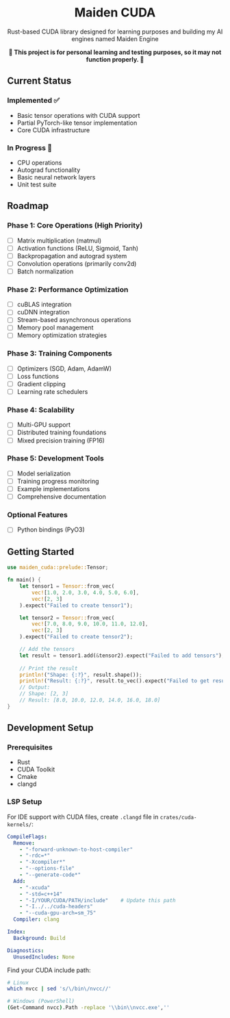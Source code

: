 <div align="center">
    <h1>Maiden CUDA</h1>
    <p>Rust-based CUDA library designed for learning purposes and building my AI engines named Maiden Engine</p>
    <strong>🚧 This project is for personal learning and testing purposes, so it may not function properly. 🚧</strong>
</div>

## Current Status

### Implemented ✅
- Basic tensor operations with CUDA support
- Partial PyTorch-like tensor implementation
- Core CUDA infrastructure

### In Progress 🚧
- CPU operations
- Autograd functionality
- Basic neural network layers
- Unit test suite

## Roadmap

### Phase 1: Core Operations (High Priority)
- [ ] Matrix multiplication (matmul)
- [ ] Activation functions (ReLU, Sigmoid, Tanh)
- [ ] Backpropagation and autograd system
- [ ] Convolution operations (primarily conv2d)
- [ ] Batch normalization

### Phase 2: Performance Optimization
- [ ] cuBLAS integration
- [ ] cuDNN integration
- [ ] Stream-based asynchronous operations
- [ ] Memory pool management
- [ ] Memory optimization strategies

### Phase 3: Training Components
- [ ] Optimizers (SGD, Adam, AdamW)
- [ ] Loss functions
- [ ] Gradient clipping
- [ ] Learning rate schedulers

### Phase 4: Scalability
- [ ] Multi-GPU support
- [ ] Distributed training foundations
- [ ] Mixed precision training (FP16)

### Phase 5: Development Tools
- [ ] Model serialization
- [ ] Training progress monitoring
- [ ] Example implementations
- [ ] Comprehensive documentation

### Optional Features
- [ ] Python bindings (PyO3)

## Getting Started

```rust
use maiden_cuda::prelude::Tensor;

fn main() {
    let tensor1 = Tensor::from_vec(
        vec![1.0, 2.0, 3.0, 4.0, 5.0, 6.0],
        vec![2, 3]
    ).expect("Failed to create tensor1");

    let tensor2 = Tensor::from_vec(
        vec![7.0, 8.0, 9.0, 10.0, 11.0, 12.0],
        vec![2, 3]
    ).expect("Failed to create tensor2");

    // Add the tensors
    let result = tensor1.add(&tensor2).expect("Failed to add tensors");
    
    // Print the result
    println!("Shape: {:?}", result.shape());
    println!("Result: {:?}", result.to_vec().expect("Failed to get result data"));
    // Output:
    // Shape: [2, 3]
    // Result: [8.0, 10.0, 12.0, 14.0, 16.0, 18.0]
}
```

## Development Setup

### Prerequisites

- Rust
- CUDA Toolkit
- Cmake
- clangd


### LSP Setup

For IDE support with CUDA files, create `.clangd` file in `crates/cuda-kernels/`:

```yaml
CompileFlags:
  Remove: 
    - "-forward-unknown-to-host-compiler"
    - "-rdc=*"
    - "-Xcompiler*"
    - "--options-file"
    - "--generate-code*"
  Add: 
    - "-xcuda"
    - "-std=c++14"
    - "-I/YOUR/CUDA/PATH/include"    # Update this path
    - "-I../../cuda-headers"
    - "--cuda-gpu-arch=sm_75"
  Compiler: clang

Index:
  Background: Build

Diagnostics:
  UnusedIncludes: None
```

Find your CUDA include path:

```bash
# Linux
which nvcc | sed 's/\/bin\/nvcc//'

# Windows (PowerShell)
(Get-Command nvcc).Path -replace '\\bin\\nvcc.exe',''
```
